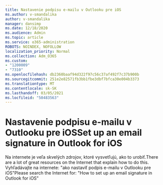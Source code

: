 ```yaml
---
title: Nastavenie podpisu e-mailu v Outlooku pre iOS
ms.author: v-smandalika
author: v-smandalika
manager: dansimp
ms.date: 12/18/2020
ms.audience: Admin
ms.topic: article
ms.service: o365-administration
ROBOTS: NOINDEX, NOFOLLOW
localization_priority: Normal
ms.collection: Adm_O365
ms.custom:
- "1200009"
- "7310"
ms.openlocfilehash: db2360baaf94d322f97c56c37af492f7c37b900b
ms.sourcegitcommit: 251e2e82571fb3bb1fbe3dbf7bfca30e004b3373
ms.translationtype: MT
ms.contentlocale: sk-SK
ms.lasthandoff: 03/05/2021
ms.locfileid: "50483563"
---
```

# <a name="set-up-an-email-signature-in-outlook-for-ios"></a><span data-ttu-id="878dc-102">Nastavenie podpisu e-mailu v Outlooku pre iOS</span><span class="sxs-lookup"><span data-stu-id="878dc-102">Set up an email signature in Outlook for iOS</span></span>

<span data-ttu-id="878dc-103">Na internete je veľa skvelých zdrojov, ktoré vysvetľujú, ako to urobiť.</span><span class="sxs-lookup"><span data-stu-id="878dc-103">There are a lot of great resources on the Internet that explain how to do this.</span></span> <span data-ttu-id="878dc-104">Vyhľadávajte na internete: "ako nastaviť podpis e-mailu v Outlooku pre iOS"</span><span class="sxs-lookup"><span data-stu-id="878dc-104">Please search the Internet for: "How to set up an email signature in Outlook for iOS"</span></span>